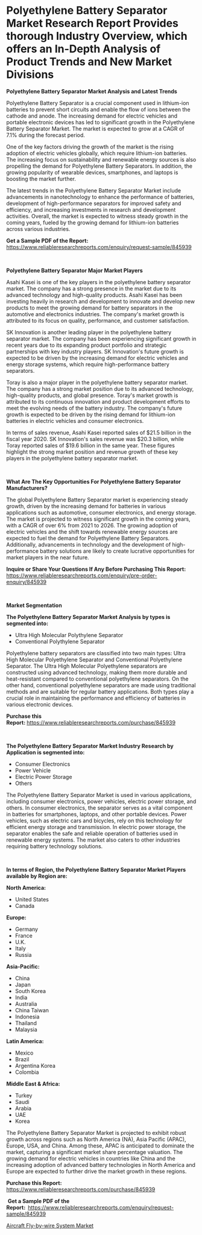 <p><h1>Polyethylene Battery Separator Market Research Report Provides thorough Industry Overview, which offers an In-Depth Analysis of Product Trends and New Market Divisions</h1></p><p><strong>Polyethylene Battery Separator Market Analysis and Latest Trends</strong></p>
<p><p>Polyethylene Battery Separator is a crucial component used in lithium-ion batteries to prevent short circuits and enable the flow of ions between the cathode and anode. The increasing demand for electric vehicles and portable electronic devices has led to significant growth in the Polyethylene Battery Separator Market. The market is expected to grow at a CAGR of 7.1% during the forecast period.</p><p>One of the key factors driving the growth of the market is the rising adoption of electric vehicles globally, which require lithium-ion batteries. The increasing focus on sustainability and renewable energy sources is also propelling the demand for Polyethylene Battery Separators. In addition, the growing popularity of wearable devices, smartphones, and laptops is boosting the market further.</p><p>The latest trends in the Polyethylene Battery Separator Market include advancements in nanotechnology to enhance the performance of batteries, development of high-performance separators for improved safety and efficiency, and increasing investments in research and development activities. Overall, the market is expected to witness steady growth in the coming years, fueled by the growing demand for lithium-ion batteries across various industries.</p></p>
<p><strong>Get a Sample PDF of the Report:&nbsp;</strong> <a href="https://www.reliableresearchreports.com/enquiry/request-sample/845939">https://www.reliableresearchreports.com/enquiry/request-sample/845939</a></p>
<p>&nbsp;</p>
<p><strong>Polyethylene Battery Separator Major Market Players</strong></p>
<p><p>Asahi Kasei is one of the key players in the polyethylene battery separator market. The company has a strong presence in the market due to its advanced technology and high-quality products. Asahi Kasei has been investing heavily in research and development to innovate and develop new products to meet the growing demand for battery separators in the automotive and electronics industries. The company's market growth is attributed to its focus on quality, performance, and customer satisfaction.</p><p>SK Innovation is another leading player in the polyethylene battery separator market. The company has been experiencing significant growth in recent years due to its expanding product portfolio and strategic partnerships with key industry players. SK Innovation's future growth is expected to be driven by the increasing demand for electric vehicles and energy storage systems, which require high-performance battery separators.</p><p>Toray is also a major player in the polyethylene battery separator market. The company has a strong market position due to its advanced technology, high-quality products, and global presence. Toray's market growth is attributed to its continuous innovation and product development efforts to meet the evolving needs of the battery industry. The company's future growth is expected to be driven by the rising demand for lithium-ion batteries in electric vehicles and consumer electronics.</p><p>In terms of sales revenue, Asahi Kasei reported sales of $21.5 billion in the fiscal year 2020. SK Innovation's sales revenue was $20.3 billion, while Toray reported sales of $19.6 billion in the same year. These figures highlight the strong market position and revenue growth of these key players in the polyethylene battery separator market.</p></p>
<p>&nbsp;</p>
<p><strong>What Are The Key Opportunities For Polyethylene Battery Separator Manufacturers?</strong></p>
<p><p>The global Polyethylene Battery Separator market is experiencing steady growth, driven by the increasing demand for batteries in various applications such as automotive, consumer electronics, and energy storage. The market is projected to witness significant growth in the coming years, with a CAGR of over 6% from 2021 to 2026. The growing adoption of electric vehicles and the shift towards renewable energy sources are expected to fuel the demand for Polyethylene Battery Separators. Additionally, advancements in technology and the development of high-performance battery solutions are likely to create lucrative opportunities for market players in the near future.</p></p>
<p><strong>Inquire or Share Your Questions If Any Before Purchasing This Report:</strong> <a href="https://www.reliableresearchreports.com/enquiry/pre-order-enquiry/845939">https://www.reliableresearchreports.com/enquiry/pre-order-enquiry/845939</a></p>
<p>&nbsp;</p>
<p><strong>Market Segmentation</strong></p>
<p><strong>The Polyethylene Battery Separator Market Analysis by types is segmented into:</strong></p>
<p><ul><li>Ultra High Molecular Polythylene Separator</li><li>Conventional Polythylene Separator</li></ul></p>
<p><p>Polyethylene battery separators are classified into two main types: Ultra High Molecular Polyethylene Separator and Conventional Polyethylene Separator. The Ultra High Molecular Polyethylene separators are constructed using advanced technology, making them more durable and heat-resistant compared to conventional polyethylene separators. On the other hand, conventional polyethylene separators are made using traditional methods and are suitable for regular battery applications. Both types play a crucial role in maintaining the performance and efficiency of batteries in various electronic devices.</p></p>
<p><strong>Purchase this Report:&nbsp;</strong><a href="https://www.reliableresearchreports.com/purchase/845939">https://www.reliableresearchreports.com/purchase/845939</a></p>
<p>&nbsp;</p>
<p><strong>The Polyethylene Battery Separator Market Industry Research by Application is segmented into:</strong></p>
<p><ul><li>Consumer Electronics</li><li>Power Vehicle</li><li>Electric Power Storage</li><li>Others</li></ul></p>
<p><p>The Polyethylene Battery Separator Market is used in various applications, including consumer electronics, power vehicles, electric power storage, and others. In consumer electronics, the separator serves as a vital component in batteries for smartphones, laptops, and other portable devices. Power vehicles, such as electric cars and bicycles, rely on this technology for efficient energy storage and transmission. In electric power storage, the separator enables the safe and reliable operation of batteries used in renewable energy systems. The market also caters to other industries requiring battery technology solutions.</p></p>
<p>&nbsp;</p>
<p><strong>In terms of Region, the Polyethylene Battery Separator Market Players available by Region are:</strong></p>
<p>
    <p> <strong> North America: </strong>
        <ul>
            <li>United States</li>
            <li>Canada</li>
        </ul>
        </p> 
    <p> <strong> Europe: </strong>
        <ul>
            <li>Germany</li>
            <li>France</li>
            <li>U.K.</li>
            <li>Italy</li>
            <li>Russia</li>
        </ul>
        </p> 
    <p> <strong> Asia-Pacific: </strong>
        <ul>
            <li>China</li>
            <li>Japan</li>
            <li>South Korea</li>
            <li>India</li>
            <li>Australia</li>
            <li>China Taiwan</li>
            <li>Indonesia</li>
            <li>Thailand</li>
            <li>Malaysia</li>
        </ul>
        </p> 
    <p> <strong> Latin America: </strong>
        <ul>
            <li>Mexico</li>
            <li>Brazil</li>
            <li>Argentina Korea</li>
            <li>Colombia</li>
        </ul>
        </p> 
    <p> <strong> Middle East & Africa: </strong>
        <ul>
            <li>Turkey</li>
            <li>Saudi</li>
            <li>Arabia</li>
            <li>UAE</li>
            <li>Korea</li>
        </ul>
    </p>
    </p>
<p><p>The Polyethylene Battery Separator Market is projected to exhibit robust growth across regions such as North America (NA), Asia Pacific (APAC), Europe, USA, and China. Among these, APAC is anticipated to dominate the market, capturing a significant market share percentage valuation. The growing demand for electric vehicles in countries like China and the increasing adoption of advanced battery technologies in North America and Europe are expected to further drive the market growth in these regions.</p></p>
<p><strong>Purchase this Report: </strong><a href="https://www.reliableresearchreports.com/purchase/845939">https://www.reliableresearchreports.com/purchase/845939</a></p>
<p>&nbsp;<strong>Get a Sample PDF of the Report:&nbsp;&nbsp;</strong><a href="https://www.reliableresearchreports.com/enquiry/request-sample/845939">https://www.reliableresearchreports.com/enquiry/request-sample/845939</a></p>
<p><strong></strong></p>
<p><p><a href="https://copper-carbon-84f.notion.site/Aircraft-Fly-by-wire-System-Market-Research-Report-Provides-Critical-Insights-that-can-help-Shape-Bu-7242727831ad4c889fdc2f7928c173b0">Aircraft Fly-by-wire System Market</a></p></p>